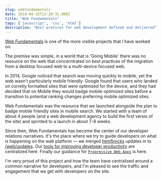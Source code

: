 ```yaml
---
slug: webfundamentals
date: 2014-04-15T13:20:31.000Z
title: "Web Fundamentals"
tags: ['javascript', 'css', 'html']
description: "Best pratices for web development defined and delivered"
---
```


[Web Fundamentals](https://developers.google.com/web/) is one of the more visible
projects that I have worked on. 

The premise was simple, in a world that is 'Going Mobile' there was no resource
on the web that concerntrated on best practices of the migration from a desktop
focused web to a multi-device focused web.

In 2014, Google noticed that search was moving quickly to mobile, yet the web
wasn't particularly mobile friendly. Google found that users who landed on
corretly formatted sites that were optimized for the device, and they had
decided that on Mobile they would badge mobile optimized sites before a
transition to potential ranking changes preferring mobile optimized sites.

Web Fundamentals was the resource that we launched alongside the plan to badge
mobile friendly sites in mobile search. We started with a team of about 4 people
(and a web development agency to build the first versio of the site) and
sprinted to a launch in about 7-8 weeks.

Since then, Web Fundamentals has become the center of our developer relations
narratives. It's the place where we try to guide developers on what is happening
on the web platform &mdash; we merged [html5rocks](/projects/html5rocks/)
updates in to [/web/updates](https://developers.google.com/web/updates). Our
[tools for improving developer
productivity](https://developers.google.com/web/tools) are centralized here.
Finally our guidance for [`Progressive Web
Apps`](https://developers.google.com/web/pwa) is here.

I'm very proud of this project and how the team have centralised around a common
narrative for developers, and I'm pleased to see the traffic and engagement that
we get with developers on the site.
